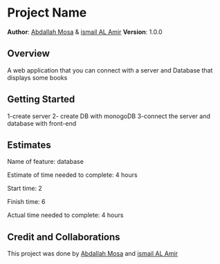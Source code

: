 # Project Name

**Author**: [Abdallah Mosa](https://github.com/AbdallahMosa) & [ismail AL Amir](https://github.com/IsmailAlamir)
**Version**: 1.0.0 

## Overview
A web application that you can connect with a server and Database that displays some books
## Getting Started
1-create server
2- create DB with monogoDB
3-connect the server and database with front-end 



## Estimates
Name of feature: database

Estimate of time needed to complete: 4 hours

Start time: 2

Finish time: 6

Actual time needed to complete: 4 hours

## Credit and Collaborations
This project was done by [Abdallah Mosa](https://github.com/AbdallahMosa) and [ismail AL Amir](https://github.com/IsmailAlamir)

